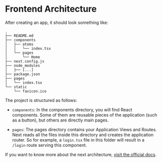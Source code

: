 # Frontend Architecture

After creating an app, it should look something like:

```
.
├── README.md
├── components
│   ├── atoms
│   │   └── index.tsx
│   └── pages
│       └── Home
├── next.config.js
├── node_modules
│   ├── [...]
├── package.json
├── pages
│   └── index.tsx
└── static
    └── favicon.ico
```

The project is structured as follows:

-   `components`: In the components directory, you will find React components. Some of them are reusable pieces of the application (such as a button), but others are directly main pages.

-   `pages`: The pages directory contains your Application Views and Routes. Next reads all the files inside this directory and creates the application router. So for example, a `login.tsx` file in this folder will result in a `/login` route serving this component.

If you want to know more about the next architecture, [visit the official docs](https://nextjs.org/docs).
